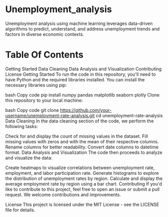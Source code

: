 # Unemployment_analysis
Unemployment analysis using machine learning leverages data-driven algorithms to predict, understand, and address unemployment trends and factors in diverse economic contexts.

# Table Of Contents
  Getting Started
  Data Cleaning
  Data Analysis and Visualization
  Contributing
  License
Getting Started
To run the code in this repository, you'll need to have Python and the required libraries installed. You can install the necessary libraries using pip:

bash
Copy code
pip install numpy pandas matplotlib seaborn plotly
Clone this repository to your local machine:

bash
Copy code
git clone https://github.com/your-username/unemployment-rate-analysis.git
cd unemployment-rate-analysis
Data Cleaning
In the data cleaning section of the code, we perform the following tasks:

Check for and display the count of missing values in the dataset.
Fill missing values with zeros and with the mean of their respective columns.
Rename columns for better readability.
Convert date columns to datetime format.
Data Analysis and Visualization
The code then proceeds to analyze and visualize the data:

Create heatmaps to visualize correlations between unemployment rate, employment, and labor participation rate.
Generate histograms to explore the distribution of unemployment rates by region.
Calculate and display the average employment rate by region using a bar chart.
Contributing
If you'd like to contribute to this project, feel free to open an issue or submit a pull request. We welcome contributions and improvements.

License
This project is licensed under the MIT License - see the LICENSE file for details.
